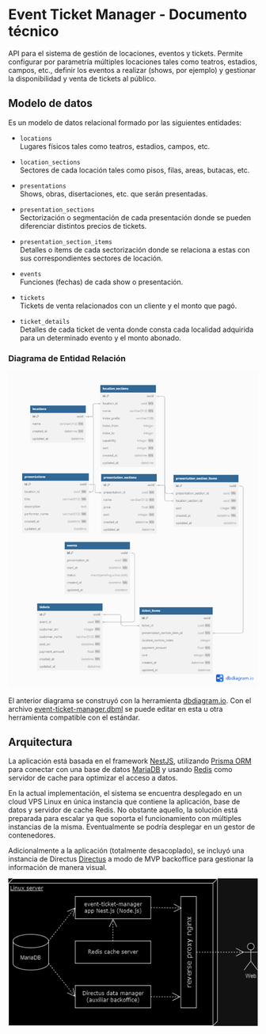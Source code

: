 # Event Ticket Manager - Documento técnico

API para el sistema de gestión de locaciones, eventos y tickets. Permite configurar por parametría múltiples locaciones tales como teatros, estadios, campos, etc., definir los eventos a realizar (shows, por ejemplo) y gestionar la disponibilidad y venta de tickets al público.

## Modelo de datos

Es un modelo de datos relacional formado por las siguientes entidades:

- `locations`<br>
Lugares físicos tales como teatros, estadios, campos, etc.

- `location_sections`<br>
Sectores de cada locación tales como pisos, filas, areas, butacas, etc.

- `presentations`<br>
Shows, obras, disertaciones, etc. que serán presentadas.

- `presentation_sections`<br>
Sectorización o segmentación de cada presentación donde se pueden diferenciar distintos precios de tickets.

- `presentation_section_items`<br>
Detalles o ítems de cada sectorización donde se relaciona a estas con sus correspondientes sectores de locación.

- `events`<br>
Funciones (fechas) de cada show o presentación.

- `tickets`<br>
Tickets de venta relacionados con un cliente y el monto que pagó.

- `ticket_details`<br>
Detalles de cada ticket de venta donde consta cada localidad adquirida para un determinado evento y el monto abonado.

### Diagrama de Entidad Relación

![](images/event-ticket-manager-der.png)

El anterior diagrama se construyó con la herramienta [dbdiagram.io](https://dbdiagram.io). Con el archivo [event-ticket-manager.dbml](./event-ticket-manager.dbml) se puede editar en esta u otra herramienta compatible con el estándar.

## Arquitectura

La aplicación está basada en el framework [NestJS](https://nestjs.com), utilizando [Prisma ORM](https://www.prisma.io) para conectar con una base de datos [MariaDB](https://mariadb.org) y usando [Redis](https://redis.io) como servidor de cache para optimizar el acceso a datos.

En la actual implementación, el sistema se encuentra desplegado en un cloud VPS Linux en única instancia que contiene la aplicación, base de datos y servidor de cache Redis. No obstante aquello, la solución está preparada para escalar ya que soporta el funcionamiento con múltiples instancias de la misma. Eventualmente se podría desplegar en un gestor de contenedores.

Adicionalmente a la aplicación (totalmente desacoplado), se incluyó una instancia de Directus [Directus](https://directus.io) a modo de MVP backoffice para gestionar la información de manera visual.

![](images/event-ticket-manager.draw.io.drawio.png)
